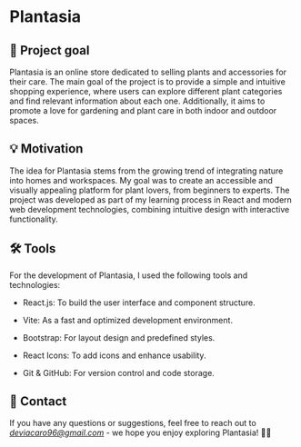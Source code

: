 # Plantasia

## 🌿 Project goal

Plantasia is an online store dedicated to selling plants and accessories for their care. The main goal of the project is to provide a simple and intuitive shopping experience, where users can explore different plant categories and find relevant information about each one. Additionally, it aims to promote a love for gardening and plant care in both indoor and outdoor spaces.

## 💡 Motivation

The idea for Plantasia stems from the growing trend of integrating nature into homes and workspaces. My goal was to create an accessible and visually appealing platform for plant lovers, from beginners to experts. The project was developed as part of my learning process in React and modern web development technologies, combining intuitive design with interactive functionality.

## 🛠️ Tools

For the development of Plantasia, I used the following tools and technologies:

- React.js: To build the user interface and component structure.

- Vite: As a fast and optimized development environment.

- Bootstrap: For layout design and predefined styles.

- React Icons: To add icons and enhance usability.

- Git & GitHub: For version control and code storage.

## 💌 Contact

If you have any questions or suggestions, feel free to reach out to *deviacaro96@gmail.com* - we hope you enjoy exploring Plantasia! 🌱✨
